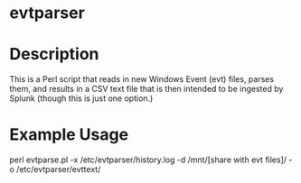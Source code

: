 # evtparser
# Description
This is a Perl script that reads in new Windows Event (evt) files, parses them, and results in a CSV text file that is then intended to be ingested by Splunk (though this is just one option.)

# Example Usage
perl evtparse.pl -x /etc/evtparser/history.log -d /mnt/[share with evt files]/ -o /etc/evtparser/evttext/